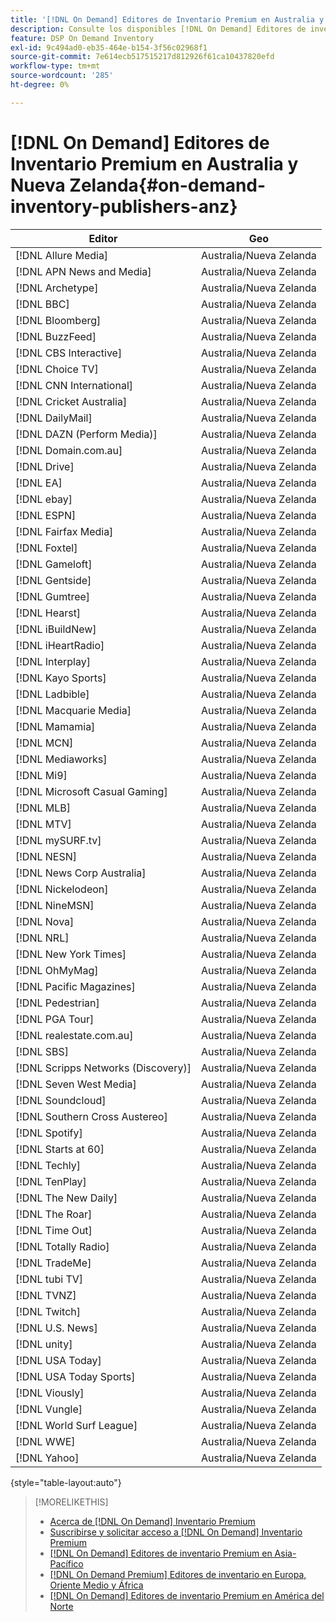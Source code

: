 ```yaml
---
title: '[!DNL On Demand] Editores de Inventario Premium en Australia y Nueva Zelanda'
description: Consulte los disponibles [!DNL On Demand] Editores de inventario premium en Australia y Nueva Zelanda.
feature: DSP On Demand Inventory
exl-id: 9c494ad0-eb35-464e-b154-3f56c02968f1
source-git-commit: 7e614ecb517515217d812926f61ca10437820efd
workflow-type: tm+mt
source-wordcount: '285'
ht-degree: 0%

---
```


# [!DNL On Demand] Editores de Inventario Premium en Australia y Nueva Zelanda{#on-demand-inventory-publishers-anz}

<!-- get from Amanda Cabrera <acabrera@adobe.com> -->

| Editor | Geo |
|------------------------------|--------------|
| [!DNL Allure Media] | Australia/Nueva Zelanda |
| [!DNL APN News and Media] | Australia/Nueva Zelanda |
| [!DNL Archetype] | Australia/Nueva Zelanda |
| [!DNL BBC] | Australia/Nueva Zelanda |
| [!DNL Bloomberg] | Australia/Nueva Zelanda |
| [!DNL BuzzFeed] | Australia/Nueva Zelanda |
| [!DNL CBS Interactive] | Australia/Nueva Zelanda |
| [!DNL Choice TV] | Australia/Nueva Zelanda |
| [!DNL CNN International] | Australia/Nueva Zelanda |
| [!DNL Cricket Australia] | Australia/Nueva Zelanda |
| [!DNL DailyMail] | Australia/Nueva Zelanda |
| [!DNL DAZN (Perform Media)] | Australia/Nueva Zelanda |
| [!DNL Domain.com.au] | Australia/Nueva Zelanda |
| [!DNL Drive] | Australia/Nueva Zelanda |
| [!DNL EA] | Australia/Nueva Zelanda |
| [!DNL ebay] | Australia/Nueva Zelanda |
| [!DNL ESPN] | Australia/Nueva Zelanda |
| [!DNL Fairfax Media] | Australia/Nueva Zelanda |
| [!DNL Foxtel] | Australia/Nueva Zelanda |
| [!DNL Gameloft] | Australia/Nueva Zelanda |
| [!DNL Gentside] | Australia/Nueva Zelanda |
| [!DNL Gumtree] | Australia/Nueva Zelanda |
| [!DNL Hearst] | Australia/Nueva Zelanda |
| [!DNL iBuildNew] | Australia/Nueva Zelanda |
| [!DNL iHeartRadio] | Australia/Nueva Zelanda |
| [!DNL Interplay] | Australia/Nueva Zelanda |
| [!DNL Kayo Sports] | Australia/Nueva Zelanda |
| [!DNL Ladbible] | Australia/Nueva Zelanda |
| [!DNL Macquarie Media] | Australia/Nueva Zelanda |
| [!DNL Mamamia] | Australia/Nueva Zelanda |
| [!DNL MCN] | Australia/Nueva Zelanda |
| [!DNL Mediaworks] | Australia/Nueva Zelanda |
| [!DNL Mi9] | Australia/Nueva Zelanda |
| [!DNL Microsoft Casual Gaming] | Australia/Nueva Zelanda |
| [!DNL MLB] | Australia/Nueva Zelanda |
| [!DNL MTV] | Australia/Nueva Zelanda |
| [!DNL mySURF.tv] | Australia/Nueva Zelanda |
| [!DNL NESN] | Australia/Nueva Zelanda |
| [!DNL News Corp Australia] | Australia/Nueva Zelanda |
| [!DNL Nickelodeon] | Australia/Nueva Zelanda |
| [!DNL NineMSN] | Australia/Nueva Zelanda |
| [!DNL Nova] | Australia/Nueva Zelanda |
| [!DNL NRL] | Australia/Nueva Zelanda |
| [!DNL New York Times] | Australia/Nueva Zelanda |
| [!DNL OhMyMag] | Australia/Nueva Zelanda |
| [!DNL Pacific Magazines] | Australia/Nueva Zelanda |
| [!DNL Pedestrian] | Australia/Nueva Zelanda |
| [!DNL PGA Tour] | Australia/Nueva Zelanda |
| [!DNL realestate.com.au] | Australia/Nueva Zelanda |
| [!DNL SBS] | Australia/Nueva Zelanda |
| [!DNL Scripps Networks (Discovery)] | Australia/Nueva Zelanda |
| [!DNL Seven West Media] | Australia/Nueva Zelanda |
| [!DNL Soundcloud] | Australia/Nueva Zelanda |
| [!DNL Southern Cross Austereo] | Australia/Nueva Zelanda |
| [!DNL Spotify] | Australia/Nueva Zelanda |
| [!DNL Starts at 60] | Australia/Nueva Zelanda |
| [!DNL Techly] | Australia/Nueva Zelanda |
| [!DNL TenPlay] | Australia/Nueva Zelanda |
| [!DNL The New Daily] | Australia/Nueva Zelanda |
| [!DNL The Roar] | Australia/Nueva Zelanda |
| [!DNL Time Out] | Australia/Nueva Zelanda |
| [!DNL Totally Radio] | Australia/Nueva Zelanda |
| [!DNL TradeMe] | Australia/Nueva Zelanda |
| [!DNL tubi TV] | Australia/Nueva Zelanda |
| [!DNL TVNZ] | Australia/Nueva Zelanda |
| [!DNL Twitch] | Australia/Nueva Zelanda |
| [!DNL U.S. News] | Australia/Nueva Zelanda |
| [!DNL unity] | Australia/Nueva Zelanda |
| [!DNL USA Today] | Australia/Nueva Zelanda |
| [!DNL USA Today Sports] | Australia/Nueva Zelanda |
| [!DNL Viously] | Australia/Nueva Zelanda |
| [!DNL Vungle] | Australia/Nueva Zelanda |
| [!DNL World Surf League] | Australia/Nueva Zelanda |
| [!DNL WWE] | Australia/Nueva Zelanda |
| [!DNL Yahoo] | Australia/Nueva Zelanda |

{style="table-layout:auto"}

>[!MORELIKETHIS]
>
>* [Acerca de [!DNL On Demand] Inventario Premium](on-demand-inventory-about.md)
>* [Suscribirse y solicitar acceso a [!DNL On Demand] Inventario Premium](on-demand-inventory-subscribe.md)
>* [[!DNL On Demand] Editores de inventario Premium en Asia-Pacífico](on-demand-inventory-publishers-apac.md)
>* [[!DNL On Demand Premium] Editores de inventario en Europa, Oriente Medio y África](on-demand-inventory-publishers-emea.md)
>* [[!DNL On Demand] Editores de inventario Premium en América del Norte](on-demand-inventory-publishers-na.md)


